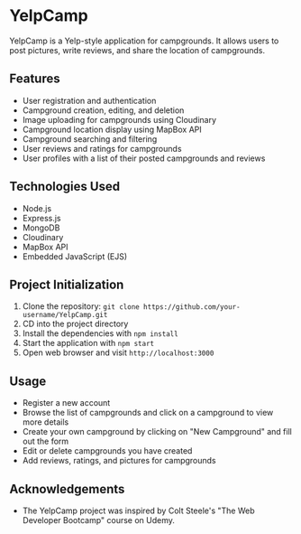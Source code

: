 # YelpCamp

YelpCamp is a Yelp-style application for campgrounds. It allows users to post pictures, write reviews, and share the location of campgrounds.

## Features

- User registration and authentication
- Campground creation, editing, and deletion
- Image uploading for campgrounds using Cloudinary
- Campground location display using MapBox API
- Campground searching and filtering
- User reviews and ratings for campgrounds
- User profiles with a list of their posted campgrounds and reviews

## Technologies Used

- Node.js
- Express.js
- MongoDB
- Cloudinary
- MapBox API
- Embedded JavaScript (EJS)

## Project Initialization

1. Clone the repository: `git clone https://github.com/your-username/YelpCamp.git`
2. CD into the project directory
3. Install the dependencies with `npm install`
4. Start the application with `npm start`
5. Open web browser and visit `http://localhost:3000`

## Usage

- Register a new account
- Browse the list of campgrounds and click on a campground to view more details
- Create your own campground by clicking on "New Campground" and fill out the form
- Edit or delete campgrounds you have created
- Add reviews, ratings, and pictures for campgrounds

## Acknowledgements
- The YelpCamp project was inspired by Colt Steele's "The Web Developer Bootcamp" course on Udemy.

